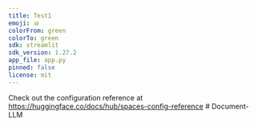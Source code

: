 ```yaml
---
title: Test1
emoji: 📊
colorFrom: green
colorTo: green
sdk: streamlit
sdk_version: 1.27.2
app_file: app.py
pinned: false
license: mit
---
```


Check out the configuration reference at https://huggingface.co/docs/hub/spaces-config-reference
#   D o c u m e n t - L L M  
 